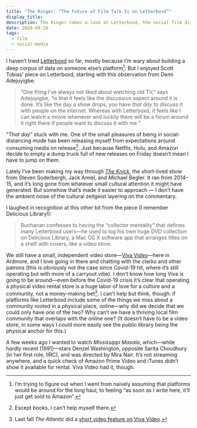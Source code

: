 ```yaml
---
title: "The Ringer: “The Future of Film Talk Is on Letterboxd”"
display_title:
description: The Ringer takes a look at Letterboxd, the social film discovery network.
date: 2020-09-18
tags:
  - film
  - social-media
---
```


I haven’t tried [Letterboxd](https://letterboxd.com) so far, mostly because I’m wary about building a deep corpus of data on someone else’s platform[^1]. But I enjoyed Scott Tobias’ piece on Letterboxd, starting with this observation from Demi Adejuyigbe:

> “One thing I’ve always not liked about watching old TV,” says Adejuyigbe, “is that it feels like the discussion aspect around it is done. It’s like the day a show drops, you have *that day* to discuss it with people on the internet. Whereas with Letterboxd, it feels like I can watch a movie whenever and luckily there will be a forum around it right there if people want to discuss it with me.”

“*That day*” stuck with me. One of the small pleasures of being in social-distancing mode has been releasing myself from expectations around consuming media on release[^2]. Just because Netflix, Hulu, and Amazon decide to empty a dump truck full of new releases on Friday doesn’t mean I have to jump on them.

Lately I’ve been making my way through [*The Knick*](https://www.cinemax.com/the-knick/), the short-lived show from Steven Soderbergh, Jack Amiel, and Michael Begler. It ran from 2014–15, and it’s long gone from whatever small cultural attention it might have generated. But somehow that’s made it easier to approach — I don’t have the ambient noise of the cultural zeitgeist layering on the commentary.

I laughed in recognition at this other bit from the piece (I remember Delicious Library!):

> Buchanan confesses to having the “collector mentality” that defines many Letterboxd users—he used to log his own huge DVD collection on Delicious Library, a Mac OS X software app that arranges titles on a shelf with covers, like a video store.

We still have a small, independent video store—[Viva Video](http://viva-video.com/)—here in Ardmore, and I love going in there and chatting with the clerks and other patrons (this is obviously not the case since Covid-19 hit, where it’s still operating but with more of a carryout vibe). I don’t know how long Viva is going to be around—even before the Covid-19 crisis it’s clear that operating a physical video rental store is a huge labor of love for a culture and a community, not a money-making bet[^3]. I can’t help but think, though: if platforms like Letterboxd include some of the things we miss about a community rooted in a physical place, online—why did we decide that we could only have *one* of the two? Why can’t we have a thriving local film community that overlaps with the online one? (It doesn’t have to be a video store, in some ways I could more easily see the public library being the physical anchor for this.) 

A few weeks ago I wanted to watch *Mississippi Masala*, which—while hardly recent (1991)—stars Denzel Washington, opposite Sarita Choudhury (in her first role, IIRC), and was directed by Mira Nair. It’s not streaming anywhere, and a quick check of Amazon Prime Video and iTunes didn’t show it available for rental. Viva Video had it, though.



[^1]: I’m trying to figure out when I went from naively assuming that platforms would be around for the long haul, to feeling “as soon as I write here, it’ll just get sold to Amazon”.

[^2]: Except books, I can’t help myself there.

[^3]: Last fall *The Atlantic* did a [short video feature on Viva Video](https://www.theatlantic.com/video/index/599239/video-store/).